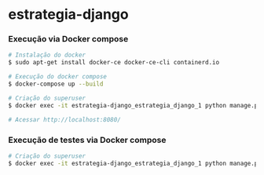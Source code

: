 # estrategia-django

### Execução via Docker compose

```bash
# Instalação do docker
$ sudo apt-get install docker-ce docker-ce-cli containerd.io

# Execução do docker compose
$ docker-compose up --build

# Criação do superuser
$ docker exec -it estrategia-django_estrategia_django_1 python manage.py createsuperuser

# Acessar http://localhost:8080/
```

### Execução de testes via Docker compose

```bash
# Criação do superuser
$ docker exec -it estrategia-django_estrategia_django_1 python manage.py test cursos
```
